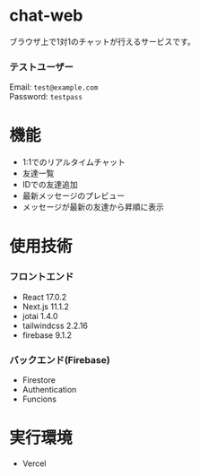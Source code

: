 # chat-web

ブラウザ上で1対1のチャットが行えるサービスです。

### テストユーザー
Email: `test@example.com`  
Password: `testpass`

# 機能

- 1:1でのリアルタイムチャット
- 友達一覧
- IDでの友達追加
- 最新メッセージのプレビュー
- メッセージが最新の友達から昇順に表示

# 使用技術

### フロントエンド

- React 17.0.2
- Next.js 11.1.2
- jotai 1.4.0
- tailwindcss 2.2.16
- firebase 9.1.2

### バックエンド(Firebase)

- Firestore
- Authentication
- Funcions

# 実行環境

- Vercel

